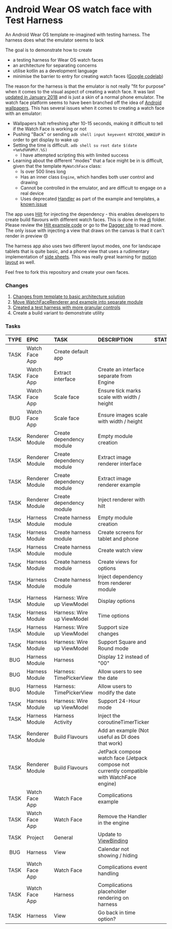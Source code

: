 # Android Wear OS watch face with Test Harness

An Android Wear OS template re-imagined with testing harness. The harness does what the emulator seems to lack

The goal is to demonstrate how to create
- a testing harness for Wear OS watch faces
- an architecture for separating concerns
- utilise kotlin as a development language
- minimise the barrier to entry for creating watch faces ([Google codelab][CODELAB])

The reason for the harness is that the emulator is not really "fit for purpose" when it comes to the visual aspect of creating a watch face. It was last [updated in January 2018][WEAROSEMULATOR] and is just a skin of a normal phone emulator. The watch face platform seems to have been branched off the idea of [Android wallpapers][WALLPAPER]. This has several issues when it comes to creating a watch face with an emulator:
- Wallpapers halt refreshing after 10-15 seconds, making it difficult to tell if the Watch Face is working or not
- Pushing "Back" or sending `adb shell input keyevent KEYCODE_WAKEUP` in order to get display to wake up
- Setting the time is difficult. `adb shell su root date $(date +%m%d%H%M%Y.%S)`
  - I have attempted scripting this with limited success
- Learning about the different "modes" that a face might be in is difficult, given that the template `MyWatchFace` class:
  - Is over 500 lines long
  - Has an inner class `Engine`, which handles both user control and drawing
  - Cannot be controlled in the emulator, and are difficult to engage on a real device
  - Uses deprecated [Handler][HANDLER] as part of the example and templates, a [known issue][HANDLERISSUE]

The app uses [Hilt][HILT] for injecting the dependency - this enables developers to create build flavours with different watch faces. This is done in the [di][DIFOLDER] folder. Please review the [Hilt example code][HILTEXAMPLE] or go to the [Dagger site][HILT2] to read more. The only issue with injecting a view that draws on the canvas is that it can't render in preview :disappointed:

The harness app also uses two different layout modes, one for landscape tablets that is quite basic, and a phone view that uses a rudimentary implementation of [side sheets][SIDESHEET]. This was really great learning for [motion layout][MOTIONLAYOUT] as well.

Feel free to fork this repository and create your own faces.

### Changes
1. [Changes from template to basic architecture solution][PULL1]
1. [Move WatchFaceRenderer and example into separate module][PULL2]
1. [Created a test harness with more granular controls][PULL3]
1. Create a build variant to demonstrate utility

### Tasks
|TYPE|EPIC|TASK|DESCRIPTION|STATUS|
|:--:|:---|:---|:----------|-----:|
| TASK | Watch Face App | Create default app |  | :ballot_box_with_check: |
| TASK | Watch Face App | Extract interface | Create an interface separate from Engine | :ballot_box_with_check: |
| TASK | Watch Face App | Scale face | Ensure tick marks scale with width / height | :ballot_box_with_check: |
| BUG | Watch Face App | Scale face | Ensure images scale with width / height | :ballot_box_with_check: |
| TASK | Renderer Module | Create dependency module | Empty module creation | :ballot_box_with_check: |
| TASK | Renderer Module | Create dependency module | Extract image renderer interface | :ballot_box_with_check: |
| TASK | Renderer Module | Create dependency module | Extract image renderer example | :ballot_box_with_check: |
| TASK | Renderer Module | Create dependency module | Inject renderer with hilt | :ballot_box_with_check: |
| TASK | Harness Module | Create harness module | Empty module creation | :ballot_box_with_check: |
| TASK | Harness Module | Create harness module | Create screens for tablet and phone | :ballot_box_with_check: |
| TASK | Harness Module | Create harness module | Create watch view | :ballot_box_with_check: |
| TASK | Harness Module | Create harness module | Create views for options | :ballot_box_with_check: |
| TASK | Harness Module | Create harness module | Inject dependency from renderer module | :ballot_box_with_check: |
| TASK | Harness Module | Harness: Wire up ViewModel | Display options  | :ballot_box_with_check: |
| TASK | Harness Module | Harness: Wire up ViewModel | Time options  | :ballot_box_with_check: |
| TASK | Harness Module | Harness: Wire up ViewModel | Support size changes  | :ballot_box_with_check: |
| TASK | Harness Module | Harness: Wire up ViewModel | Support Square and Round mode  | :ballot_box_with_check: |
| BUG | Harness Module | Harness | Display 12 instead of "00" | :ballot_box_with_check: |
| BUG | Harness Module | Harness: TimePickerView | Allow users to see the date | :ballot_box_with_check: |
| BUG | Harness Module | Harness: TimePickerView | Allow users to modify the date | :ballot_box_with_check: |
| TASK | Harness Module | Harness: Wire up ViewModel | Support 24-Hour mode  | :ballot_box_with_check: |
| TASK | Harness Module | Harness Activity | Inject the coroutineTimerTicker | :ballot_box_with_check: |
| TASK | Renderer Module | Build Flavours | Add an example (Not useful as DI does that work) | :x: |
| TASK | Renderer Module | Build Flavours | JetPack compose watch face (Jetpack compose not currently compatible with WatchFace engine) | :construction: |
| TASK | Watch Face App | Watch Face | Complications example | :ballot_box_with_check: |
| TASK | Watch Face App | Watch Face | Remove the Handler in the engine | :ballot_box_with_check: |
| TASK | Project | General | Update to [ViewBinding][VIEWBINDING] | :ballot_box_with_check: |
| BUG | Harness | View | Calendar not showing / hiding | :ballot_box_with_check: |
| TASK | Watch Face App | Watch Face | Complications event handling | :pushpin: |
| TASK | Watch Face App | Harness | Complications placeholder rendering on harness | :pushpin: |
| TASK | Harness | View | Go back in time option? | :pushpin: |

[WALLPAPER]: https://developer.android.com/reference/android/service/wallpaper/WallpaperService
[HILT]: https://developer.android.com/training/dependency-injection/hilt-android
[HILTEXAMPLE]: https://github.com/android/architecture-samples/tree/dev-hilt
[DIFOLDER]: ./app/src/main/java/com/balsdon/watchapplication/di/WatchFaceModule.kt
[PULL1]: https://github.com/qbalsdon/wearOS/pull/1
[PULL2]: https://github.com/qbalsdon/wearOS/pull/2
[PULL3]: https://github.com/qbalsdon/wearOS/pull/4
[SIDESHEET]: https://material.io/components/sheets-side#specs
[MOTIONLAYOUT]: https://developer.android.com/training/constraint-layout/motionlayout
[HILT2]: https://dagger.dev/hilt/
[WEAROSEMULATOR]: https://developer.android.com/wear/releases?authuser=3#Jan-25-2018-release
[HANDLER]: https://developer.android.com/reference/android/os/Handler
[HANDLERISSUE]: https://github.com/android/wear-os-samples/issues/45
[VIEWBINDING]: https://developer.android.com/topic/libraries/view-binding
[CODELAB]: https://developer.android.com/codelabs/watchface#0